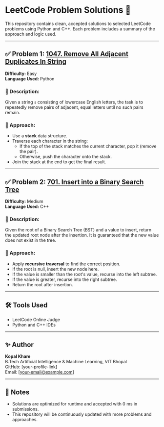 # LeetCode Problem Solutions 📘

This repository contains clean, accepted solutions to selected LeetCode problems using Python and C++. Each problem includes a summary of the approach and logic used.

---

## ✅ Problem 1: [1047. Remove All Adjacent Duplicates In String](https://leetcode.com/problems/remove-all-adjacent-duplicates-in-string/)
**Difficulty:** Easy  
**Language Used:** Python

### 🧩 Description:
Given a string `s` consisting of lowercase English letters, the task is to repeatedly remove pairs of adjacent, equal letters until no such pairs remain.

### 🧠 Approach:
- Use a **stack** data structure.
- Traverse each character in the string:
  - If the top of the stack matches the current character, pop it (remove the pair).
  - Otherwise, push the character onto the stack.
- Join the stack at the end to get the final result.

---

## ✅ Problem 2: [701. Insert into a Binary Search Tree](https://leetcode.com/problems/insert-into-a-binary-search-tree/)
**Difficulty:** Medium  
**Language Used:** C++

### 🧩 Description:
Given the root of a Binary Search Tree (BST) and a value to insert, return the updated root node after the insertion. It is guaranteed that the new value does not exist in the tree.

### 🧠 Approach:
- Apply **recursive traversal** to find the correct position.
- If the root is null, insert the new node here.
- If the value is smaller than the root's value, recurse into the left subtree.
- If the value is greater, recurse into the right subtree.
- Return the root after insertion.

---

## 🛠️ Tools Used
- LeetCode Online Judge
- Python and C++ IDEs

---

## ✨ Author
**Kopal Khare**  
B.Tech Artificial Intelligence & Machine Learning, VIT Bhopal  
GitHub: [your-profile-link]  
Email: [your-email@example.com]

---

## 📌 Notes
- Solutions are optimized for runtime and accepted with 0 ms in submissions.
- This repository will be continuously updated with more problems and approaches.
